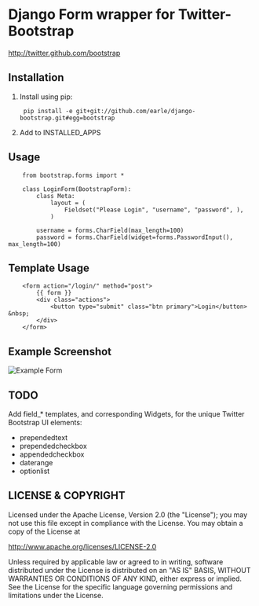 Django Form wrapper for Twitter-Bootstrap
=========================================
http://twitter.github.com/bootstrap

Installation
------------
1. Install using pip:

        pip install -e git+git://github.com/earle/django-bootstrap.git#egg=bootstrap

2. Add to INSTALLED_APPS

Usage
-----
        from bootstrap.forms import *

        class LoginForm(BootstrapForm):
            class Meta:
                layout = (
                    Fieldset("Please Login", "username", "password", ),
                )

            username = forms.CharField(max_length=100)
            password = forms.CharField(widget=forms.PasswordInput(), max_length=100)



Template Usage
--------------

        <form action="/login/" method="post">
            {{ form }}
            <div class="actions">
                <button type="submit" class="btn primary">Login</button> &nbsp;
            </div>
        </form>


Example Screenshot
------------------
![Example Form](http://i.imgur.com/lJEok.png)


TODO
----
Add field_* templates, and corresponding Widgets, for the unique Twitter
Bootstrap UI elements:

* prependedtext
* prependedcheckbox
* appendedcheckbox
* daterange
* optionlist


LICENSE &amp; COPYRIGHT
-----------------------

Licensed under the Apache License, Version 2.0 (the "License");
you may not use this file except in compliance with the License.
You may obtain a copy of the License at

http://www.apache.org/licenses/LICENSE-2.0

Unless required by applicable law or agreed to in writing, software
distributed under the License is distributed on an "AS IS" BASIS,
WITHOUT WARRANTIES OR CONDITIONS OF ANY KIND, either express or implied.
See the License for the specific language governing permissions and
limitations under the License.
